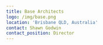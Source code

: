 ```yaml
---
title: Base Architects
logo: /img/base.png
location: 'Brisbane QLD, Australia'
contact: Shawn Godwin
contact_position: Director
---
```


